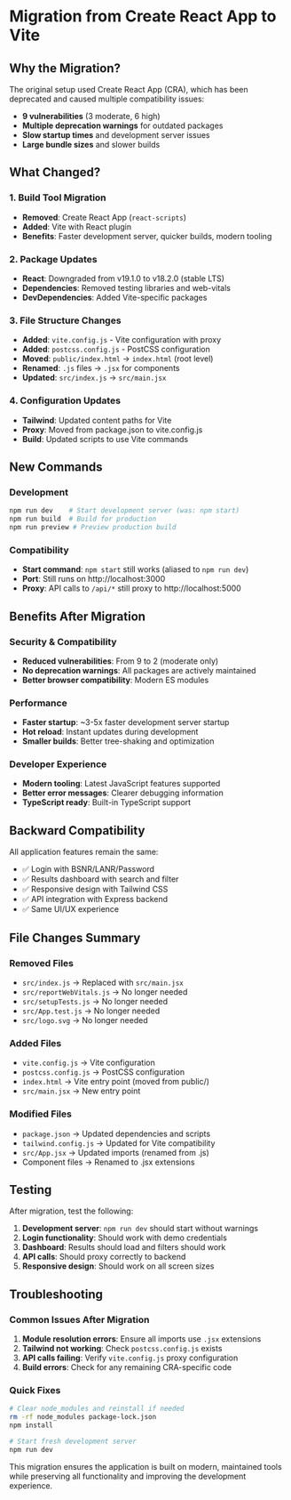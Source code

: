 # Migration from Create React App to Vite

## Why the Migration?

The original setup used Create React App (CRA), which has been deprecated and caused multiple compatibility issues:

- **9 vulnerabilities** (3 moderate, 6 high)
- **Multiple deprecation warnings** for outdated packages
- **Slow startup times** and development server issues
- **Large bundle sizes** and slower builds

## What Changed?

### 1. Build Tool Migration
- **Removed**: Create React App (`react-scripts`)
- **Added**: Vite with React plugin
- **Benefits**: Faster development server, quicker builds, modern tooling

### 2. Package Updates
- **React**: Downgraded from v19.1.0 to v18.2.0 (stable LTS)
- **Dependencies**: Removed testing libraries and web-vitals
- **DevDependencies**: Added Vite-specific packages

### 3. File Structure Changes
- **Added**: `vite.config.js` - Vite configuration with proxy
- **Added**: `postcss.config.js` - PostCSS configuration
- **Moved**: `public/index.html` → `index.html` (root level)
- **Renamed**: `.js` files → `.jsx` for components
- **Updated**: `src/index.js` → `src/main.jsx`

### 4. Configuration Updates
- **Tailwind**: Updated content paths for Vite
- **Proxy**: Moved from package.json to vite.config.js
- **Build**: Updated scripts to use Vite commands

## New Commands

### Development
```bash
npm run dev    # Start development server (was: npm start)
npm run build  # Build for production
npm run preview # Preview production build
```

### Compatibility
- **Start command**: `npm start` still works (aliased to `npm run dev`)
- **Port**: Still runs on http://localhost:3000
- **Proxy**: API calls to `/api/*` still proxy to http://localhost:5000

## Benefits After Migration

### Security & Compatibility
- **Reduced vulnerabilities**: From 9 to 2 (moderate only)
- **No deprecation warnings**: All packages are actively maintained
- **Better browser compatibility**: Modern ES modules

### Performance
- **Faster startup**: ~3-5x faster development server startup
- **Hot reload**: Instant updates during development
- **Smaller builds**: Better tree-shaking and optimization

### Developer Experience
- **Modern tooling**: Latest JavaScript features supported
- **Better error messages**: Clearer debugging information
- **TypeScript ready**: Built-in TypeScript support

## Backward Compatibility

All application features remain the same:
- ✅ Login with BSNR/LANR/Password
- ✅ Results dashboard with search and filter
- ✅ Responsive design with Tailwind CSS
- ✅ API integration with Express backend
- ✅ Same UI/UX experience

## File Changes Summary

### Removed Files
- `src/index.js` → Replaced with `src/main.jsx`
- `src/reportWebVitals.js` → No longer needed
- `src/setupTests.js` → No longer needed
- `src/App.test.js` → No longer needed
- `src/logo.svg` → No longer needed

### Added Files
- `vite.config.js` → Vite configuration
- `postcss.config.js` → PostCSS configuration
- `index.html` → Vite entry point (moved from public/)
- `src/main.jsx` → New entry point

### Modified Files
- `package.json` → Updated dependencies and scripts
- `tailwind.config.js` → Updated for Vite compatibility
- `src/App.jsx` → Updated imports (renamed from .js)
- Component files → Renamed to .jsx extensions

## Testing

After migration, test the following:

1. **Development server**: `npm run dev` should start without warnings
2. **Login functionality**: Should work with demo credentials
3. **Dashboard**: Results should load and filters should work
4. **API calls**: Should proxy correctly to backend
5. **Responsive design**: Should work on all screen sizes

## Troubleshooting

### Common Issues After Migration

1. **Module resolution errors**: Ensure all imports use `.jsx` extensions
2. **Tailwind not working**: Check `postcss.config.js` exists
3. **API calls failing**: Verify `vite.config.js` proxy configuration
4. **Build errors**: Check for any remaining CRA-specific code

### Quick Fixes
```bash
# Clear node_modules and reinstall if needed
rm -rf node_modules package-lock.json
npm install

# Start fresh development server
npm run dev
```

This migration ensures the application is built on modern, maintained tools while preserving all functionality and improving the development experience.